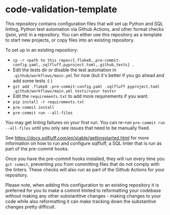 # code-validation-template

This repository contains configuration files that will set up Python and SQL linting, Python test automation via Github Actions, and other format checks (json, yml) in a repository. You can either use this repository as a template to start new projects, or copy files into an existing repository.

To set up in an existing repository:

- `cp -r <path to this repo>/{.flake8,.pre-commit-config.yaml,.sqlfluff,pyproject.toml,.github,tests} .`
- Edit the tests dir or disable the test automation in `.github/workflows/main.yml` for now (but it's better if you go ahead and add some tests :) )
- `git add .flake8 .pre-commit-config.yaml .sqlfluff pyproject.toml .github/workflows/main.yml tests/<your tests>`
- Edit the `requirements.txt` to add more requirements if you want.
- `pip install -r requirements.txt`
- `pre-commit install`
- `pre-commit run --all-files`

You may get linting failures on your first run. You can re-run `pre-commit run --all-files` until you only see issues that need to be manually fixed.

See https://docs.sqlfluff.com/en/stable/gettingstarted.html for more information on how to run and configure sqlfluff, a SQL linter that is run as part of the pre-commit hooks.

Once you have the pre-commit hooks installed, they will run every time you `git commit`, preventing you from committing files that do not comply with the linters. These checks will also run as part of the Github Actions for your repository.

Please note, when adding this configuration to an existing repository it is preferred for you to make a commit limited to reformatting your codebase without making any other substantitve changes - making changes to your code while also reformatting it can make tracking down the substantive changes pretty difficult.
